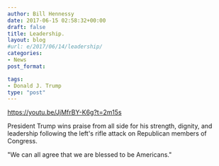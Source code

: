 ```yaml
---
author: Bill Hennessy
date: 2017-06-15 02:58:32+00:00
draft: false
title: Leadership.
layout: blog
#url: e/2017/06/14/leadership/
categories:
- News
post_format:

tags:
- Donald J. Trump
type: "post"
---
```


https://youtu.be/JjMfrBY-K6g?t=2m15s

President Trump wins praise from all side for his strength, dignity, and leadership following the left's rifle attack on Republican members of Congress.

"We can all agree that we are blessed to be Americans."
